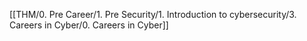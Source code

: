[[THM/0. Pre Career/1. Pre Security/1. Introduction to cybersecurity/3. Careers in Cyber/0. Careers in Cyber]]
